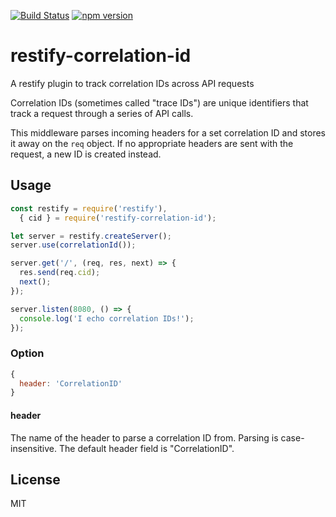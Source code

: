 [![Build Status](https://travis-ci.org/delta62/restify-correlation-id.svg?branch=master)](https://travis-ci.org/delta62/restify-correlation-id)
[![npm version](https://badge.fury.io/js/restify-correlation-id.svg)](https://badge.fury.io/js/restify-correlation-id)

# restify-correlation-id
A restify plugin to track correlation IDs across API requests

Correlation IDs (sometimes called "trace IDs") are unique identifiers that
track a request through a series of API calls.

This middleware parses incoming headers for a set correlation ID and stores it
away on the `req` object. If no appropriate headers are sent with the request,
a new ID is created instead.

## Usage

``` js
const restify = require('restify'),
  { cid } = require('restify-correlation-id');

let server = restify.createServer();
server.use(correlationId());

server.get('/', (req, res, next) => {
  res.send(req.cid);
  next();
});

server.listen(8080, () => {
  console.log('I echo correlation IDs!');
});
```

### Option

``` js
{
  header: 'CorrelationID'
}
```

#### header

The name of the header to parse a correlation ID from. Parsing is
case-insensitive. The default header field is "CorrelationID".

## License
MIT
